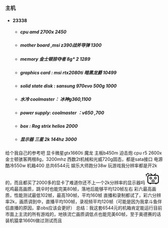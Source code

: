 ### 主机
- #### 23338
    - ##### cpu amd 2700x 2450
    - ##### mother board  ,msi z390战斧导弹 1300
    - ##### memory 金士顿掠夺者 8g* 2 1289
    - ##### graphics card : msi rtx2080ti 暗黑龙爵 10499
    - ##### solid state disk : sansung 970evo 500g 1000
    - ##### 水冷 coolmaster： 冰神g360,1100
    - ##### power supply: coolmaster ：v650 ,700
    - ##### box : Rog strix helios 2000
    - ##### 显示器 三星  2k 144hz 3000





给个我自己的参考吧
显卡微星gtx1660ti 魔龙
主板b450m 迫击炮
cpu r5 2600x
金士顿骇客两根8g，3200mhz
西数2t机械和光威720g固态，都是sata接口
电源酷冷550w
机箱400
总共6544元
娱乐大师跑分38w
玩游戏我分辨率都是开2k的，而且都买了2000多的显卡了难道你还不上一个2k分辨率的显示器吗![吃惊](../image/05188008ea84c70d94e0076e28de15bf56f4c441.png@50w_50h.webp)
吃鸡最高画质，跳伞时也能完美80帧，落地后能够平均120帧左右
彩六最高画质，性能测试最低102帧，最高190帧，平均160帧
直播和录制都试了，彩六分辨率2k，画质调到中，直播平均100帧，录视频平均120帧（可能是因为我拿斗鱼伴侣直播的原因，拿obs应该会更好）
总结：我这套6544元的机箱肯定能运行目前市面上主流的所有游戏的，地铁流亡画质调低点也能完美60帧，至于奥德赛的话装机猿拿1660ti做过测试而且